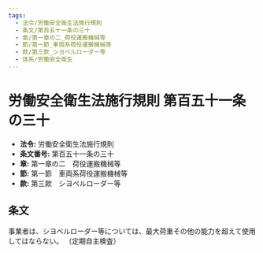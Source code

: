 ```yaml
---
tags:
  - 法令/労働安全衛生法施行規則
  - 条文/第百五十一条の三十
  - 章/第一章の二_荷役運搬機械等
  - 節/第一節_車両系荷役運搬機械等
  - 款/第三款_シヨベルローダー等
  - 体系/労働安全衛生
---
```

# 労働安全衛生法施行規則 第百五十一条の三十

- **法令:** 労働安全衛生法施行規則
- **条文番号:** 第百五十一条の三十
- **章:** 第一章の二　荷役運搬機械等
- **節:** 第一節　車両系荷役運搬機械等
- **款:** 第三款　シヨベルローダー等

## 条文
事業者は、シヨベルローダー等については、最大荷重その他の能力を超えて使用してはならない。
（定期自主検査）

